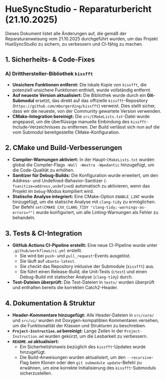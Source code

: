 # HueSyncStudio - Reparaturbericht (21.10.2025)

Dieses Dokument listet alle Änderungen auf, die gemäß der Reparaturanweisung vom 21.10.2025 durchgeführt wurden, um das Projekt HueSyncStudio zu sichern, zu verbessern und CI-fähig zu machen.

## 1. Sicherheits- & Code-Fixes

### A) Dritthersteller-Bibliothek `kissfft`

-   **Unsichere Funktionen entfernt:** Die lokale Kopie von `kissfft`, die potenziell unsichere Funktionen enthielt, wurde vollständig entfernt.
-   **Auf neueste Version aktualisiert:** Die Bibliothek wurde durch ein **Git-Submodul** ersetzt, das direkt auf das offizielle `kissfft`-Repository (`https://github.com/mborgerding/kissfft`) verweist. Dies stellt sicher, dass wir die neueste, von der Community gewartete Version verwenden.
-   **CMake-Integration bereinigt:** Die `src/CMakeLists.txt`-Datei wurde angepasst, um die überflüssige manuelle Einbindung des `kissfft`-Include-Verzeichnisses zu entfernen. Der Build verlässt sich nun auf die vom Submodul bereitgestellte CMake-Konfiguration.

## 2. CMake und Build-Verbesserungen

-   **Compiler-Warnungen aktiviert:** In der Haupt-`CMakeLists.txt` wurden global die Compiler-Flags `-Wall -Wextra -Wpedantic` hinzugefügt, um die Code-Qualität zu erhöhen.
-   **Sanitizer für Debug-Builds:** Die Konfiguration wurde erweitert, um den Address- und Undefined-Behavior-Sanitizer (`-fsanitize=address,undefined`) automatisch zu aktivieren, wenn das Projekt im `Debug`-Modus kompiliert wird.
-   **Statische Analyse integriert:** Eine CMake-Option `ENABLE_LINT` wurde hinzugefügt, um die statische Analyse mit `clang-tidy` zu ermöglichen. Der Befehl `set(CMAKE_CXX_CLANG_TIDY "clang-tidy;-warnings-as-errors=*")` wurde konfiguriert, um alle Linting-Warnungen als Fehler zu behandeln.

## 3. Tests & CI-Integration

-   **GitHub Actions CI-Pipeline erstellt:** Eine neue CI-Pipeline wurde unter `.github/workflows/ci.yml` erstellt.
    -   Sie wird bei `push`- und `pull_request`-Events ausgelöst.
    -   Sie läuft auf `ubuntu-latest`.
    -   Sie checkt das Repository inklusive der Submodule (`kissfft`) aus.
    -   Sie führt einen Release-Build, die Unit-Tests (`ctest`) und einen Debug-Build mit statischer Analyse (`clang-tidy`) durch.
-   **Test-Dateien überprüft:** Die Test-Dateien in `tests/` wurden überprüft und enthalten bereits die korrekten Catch2-Header.

## 4. Dokumentation & Struktur

-   **Header-Kommentare hinzugefügt:** Alle Header-Dateien in `src/core/` und `src/ui/` wurden mit Doxygen-kompatiblen Kommentaren versehen, um die Funktionalität der Klassen und Strukturen zu beschreiben.
-   **`Project-Instruction.md` bereinigt:** Lange Zeilen in der `Project-Instruction.md` wurden gekürzt, um die Lesbarkeit zu verbessern.
-   **`README.md` aktualisiert:**
    -   Ein Sicherheitshinweis bezüglich des `kissfft`-Updates wurde hinzugefügt.
    -   Die Build-Anweisungen wurden aktualisiert, um den `--recursive`-Flag beim Klonen oder den `git submodule update`-Befehl zu erwähnen, um eine korrekte Initialisierung des `kissfft`-Submoduls sicherzustellen.
